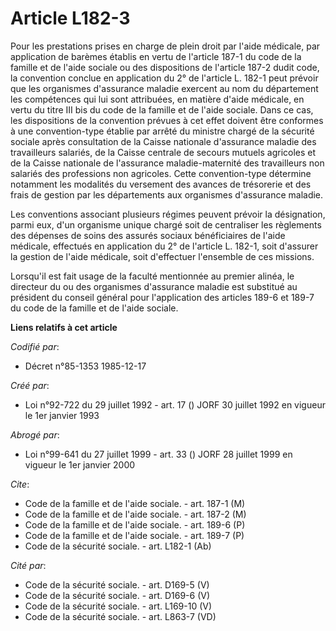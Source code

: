 # Article L182-3

Pour les prestations prises en charge de plein droit par l'aide médicale, par application de barèmes établis en vertu de
l'article 187-1 du code de la famille et de l'aide sociale ou des dispositions de l'article 187-2 dudit code, la convention
conclue en application du 2° de l'article L. 182-1 peut prévoir que les organismes d'assurance maladie exercent au nom du
département les compétences qui lui sont attribuées, en matière d'aide médicale, en vertu du titre III bis du code de la
famille et de l'aide sociale. Dans ce cas, les dispositions de la convention prévues à cet effet doivent être conformes à une
convention-type établie par arrêté du ministre chargé de la sécurité sociale après consultation de la Caisse nationale
d'assurance maladie des travailleurs salariés, de la Caisse centrale de secours mutuels agricoles et de la Caisse nationale
de l'assurance maladie-maternité des travailleurs non salariés des professions non agricoles. Cette convention-type détermine
notamment les modalités du versement des avances de trésorerie et des frais de gestion par les départements aux organismes
d'assurance maladie.

Les conventions associant plusieurs régimes peuvent prévoir la désignation, parmi eux, d'un organisme unique chargé soit de
centraliser les règlements des dépenses de soins des assurés sociaux bénéficiaires de l'aide médicale, effectués en
application du 2° de l'article L. 182-1, soit d'assurer la gestion de l'aide médicale, soit d'effectuer l'ensemble de ces
missions.

Lorsqu'il est fait usage de la faculté mentionnée au premier alinéa, le directeur du ou des organismes d'assurance maladie
est substitué au président du conseil général pour l'application des articles 189-6 et 189-7 du code de la famille et de
l'aide sociale.

**Liens relatifs à cet article**

_Codifié par_:

  - Décret n°85-1353 1985-12-17

_Créé par_:

  - Loi n°92-722 du 29 juillet 1992 - art. 17 () JORF 30 juillet 1992 en vigueur le 1er janvier 1993

_Abrogé par_:

  - Loi n°99-641 du 27 juillet 1999 - art. 33 () JORF 28 juillet 1999 en vigueur le 1er janvier 2000

_Cite_:

  - Code de la famille et de l'aide sociale. - art. 187-1 (M)
  - Code de la famille et de l'aide sociale. - art. 187-2 (M)
  - Code de la famille et de l'aide sociale. - art. 189-6 (P)
  - Code de la famille et de l'aide sociale. - art. 189-7 (P)
  - Code de la sécurité sociale. - art. L182-1 (Ab)

_Cité par_:

  - Code de la sécurité sociale. - art. D169-5 (V)
  - Code de la sécurité sociale. - art. D169-6 (V)
  - Code de la sécurité sociale. - art. L169-10 (V)
  - Code de la sécurité sociale. - art. L863-7 (VD)

